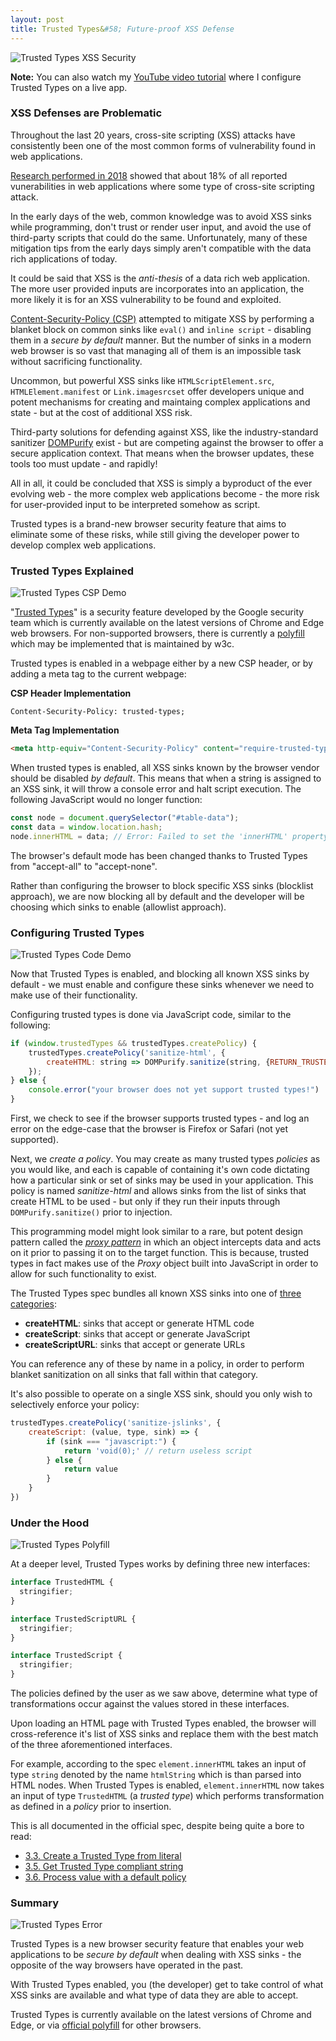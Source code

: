 ```yaml
---
layout: post
title: Trusted Types&#58; Future-proof XSS Defense
---
```


<img src="{{ site.baseurl }}/assets/2022-12-07/tt1.PNG" alt="Trusted Types XSS Security"/>

**Note:** You can also watch my [YouTube video tutorial](https://www.youtube.com/watch?v=tNpV9cqfBIk) where I configure Trusted Types on a live app.

### XSS Defenses are Problematic

Throughout the last 20 years, cross-site scripting (XSS) attacks have consistently been one of the most common forms of vulnerability found in web applications. 

[Research performed in 2018](https://www.pandasecurity.com/en/mediacenter/security/xss-common-web-vulnerabilities/) showed that about 18% of all reported vunerabilities in web applications where some type of cross-site scripting attack. 

In the early days of the web, common knowledge was to avoid XSS sinks while programming, don't trust or render user input, and avoid the use of third-party scripts that could do the same. Unfortunately, many of these mitigation tips from the early days simply aren't compatible with the data rich applications of today.

It could be said that XSS is the _anti-thesis_ of a data rich web application. The more user provided inputs are incorporates into an application, the more likely it is for an XSS vulnerability to be found and exploited.

[Content-Security-Policy (CSP)](https://developer.mozilla.org/en-US/docs/Web/HTTP/CSP) attempted to mitigate XSS by performing a blanket block on common sinks like `eval()` and `inline script` - disabling them in a _secure by default_ manner. But the number of sinks in a modern web browser is so vast that managing all of them is an impossible task without sacrificing functionality. 

Uncommon, but powerful XSS sinks like `HTMLScriptElement.src`, `HTMLElement.manifest` or `Link.imagesrcset` offer developers unique and potent mechanisms for creating and maintaing complex applications and state - but at the cost of additional XSS risk.

Third-party solutions for defending against XSS, like the industry-standard sanitizer [DOMPurify](https://github.com/cure53/DOMPurify) exist - but are competing against the browser to offer a secure application context. That means when the browser updates, these tools too must update - and rapidly!

All in all, it could be concluded that XSS is simply a byproduct of the ever evolving web - the more complex web applications become - the more risk for user-provided input to be interpreted somehow as script. 

Trusted types is a brand-new browser security feature that aims to eliminate some of these risks, while still giving the developer power to develop complex web applications.

### Trusted Types Explained
<img src="{{ site.baseurl }}/assets/2022-12-07/tt3.PNG" alt="Trusted Types CSP Demo"/>

"[Trusted Types](https://w3c.github.io/trusted-types/dist/spec/)" is a security feature developed by the Google security team which is currently available on the latest versions of Chrome and Edge web browsers. For non-supported browsers, there is currently a [polyfill](https://github.com/w3c/trusted-types#polyfill) which may be implemented that is maintained by w3c. 

Trusted types is enabled in a webpage either by a new CSP header, or by adding a meta tag to the current webpage:

**CSP Header Implementation**
```
Content-Security-Policy: trusted-types;
```

**Meta Tag Implementation**
```html
<meta http-equiv="Content-Security-Policy" content="require-trusted-types-for 'script'">
```

When trusted types is enabled, all XSS sinks known by the browser vendor should be disabled _by default_. This means that when a string is assigned to an XSS sink, it will throw a console error and halt script execution. The following JavaScript would no longer function:

```javascript
const node = document.querySelector("#table-data");
const data = window.location.hash;
node.innerHTML = data; // Error: Failed to set the 'innerHTML' property on 'Element'...
```

The browser's default mode has been changed thanks to Trusted Types from "accept-all" to "accept-none". 

Rather than configuring the browser to block specific XSS sinks (blocklist approach), we are now blocking all by default and the developer will be choosing which sinks to enable (allowlist approach).

### Configuring Trusted Types
<img src="{{ site.baseurl }}/assets/2022-12-07/tt2.PNG" alt="Trusted Types Code Demo"/>

Now that Trusted Types is enabled, and blocking all known XSS sinks by default - we must enable and configure these sinks whenever we need to make use of their functionality.

Configuring trusted types is done via JavaScript code, similar to the following:

```javascript
if (window.trustedTypes && trustedTypes.createPolicy) {
    trustedTypes.createPolicy('sanitize-html', {
        createHTML: string => DOMPurify.sanitize(string, {RETURN_TRUSTED_TYPE: true})
    });
} else {
    console.error("your browser does not yet support trusted types!")
}
```

First, we check to see if the browser supports trusted types - and log an error on the edge-case that the browser is Firefox or Safari (not yet supported). 

Next, we _create a policy_. You may create as many trusted types _policies_ as you would like, and each is capable of containing it's own code dictating how a particular sink or set of sinks may be used in your application. This policy is named _sanitize-html_ and allows sinks from the list of sinks that create HTML to be used - but only if they run their inputs through `DOMPurify.sanitize()` prior to injection. 

This programming model might look similar to a rare, but potent design pattern called the _[proxy pattern](https://en.wikipedia.org/wiki/Proxy_pattern)_ in which an object intercepts data and acts on it prior to passing it on to the target function. This is because, trusted types in fact makes use of the _Proxy_ object built into JavaScript in order to allow for such functionality to exist.

The Trusted Types spec bundles all known XSS sinks into one of [three categories](https://w3c.github.io/trusted-types/dist/spec/#trusted-type-policy):

* **createHTML**: sinks that accept or generate HTML code
* **createScript**: sinks that accept or generate JavaScript
* **createScriptURL**: sinks that accept or generate URLs

You can reference any of these by name in a policy, in order to perform blanket sanitization on all sinks that fall within that category. 

It's also possible to operate on a single XSS sink, should you only wish to selectively enforce your policy:

```javascript
trustedTypes.createPolicy('sanitize-jslinks', {
    createScript: (value, type, sink) => {
        if (sink === "javascript:") {
            return 'void(0);' // return useless script
        } else {
            return value
        }
    }
})
```

### Under the Hood
<img src="{{ site.baseurl }}/assets/2022-12-07/tt4.PNG" alt="Trusted Types Polyfill"/>

At a deeper level, Trusted Types works by defining three new interfaces:

```javascript
interface TrustedHTML {
  stringifier;
}

interface TrustedScriptURL {
  stringifier;
}

interface TrustedScript {
  stringifier;
}
```

The policies defined by the user as we saw above, determine what type of transformations occur against the values stored in these interfaces. 

Upon loading an HTML page with Trusted Types enabled, the browser will cross-reference it's list of XSS sinks and replace them with the best match of the three aforementioned interfaces. 

For example, according to the spec `element.innerHTML` takes an input of type `string` denoted by the name `htmlString` which is than parsed into HTML nodes. When Trusted Types is enabled, `element.innerHTML` now takes an input of type `TrustedHTML` (a _trusted type_) which performs transformation as defined in a _policy_ prior to insertion.

This is all documented in the official spec, despite being quite a bore to read:

* [3.3. Create a Trusted Type from literal](https://w3c.github.io/trusted-types/dist/spec/#ref-for-typedefdef-trustedtype)
* [3.5. Get Trusted Type compliant string](https://w3c.github.io/trusted-types/dist/spec/#ref-for-typedefdef-trustedtype%E2%91%A0)
* [3.6. Process value with a default policy](https://w3c.github.io/trusted-types/dist/spec/#ref-for-typedefdef-trustedtype%E2%91%A2)


### Summary
<img src="{{ site.baseurl }}/assets/2022-12-07/tt5.PNG" alt="Trusted Types Error"/>

Trusted Types is a new browser security feature that enables your web applications to be _secure by default_ when dealing with XSS sinks - the opposite of the way browsers have operated in the past.

With Trusted Types enabled, you (the developer) get to take control of what XSS sinks are available and what type of data they are able to accept.

Trusted Types is currently available on the latest versions of Chrome and Edge, or via [official polyfill](https://github.com/w3c/trusted-types#polyfill) for other browsers.



